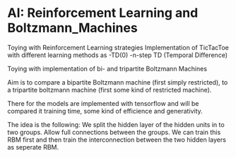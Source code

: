 # AI: Reinforcement Learning and Boltzmann_Machines

Toying with Reinforcement Learning strategies
Implementation of TicTacToe with different learning methods as
-TD(0)
-n-step TD (Temporal Difference)

Toying with implementation of bi- and tripartite Boltzmann Machines

Aim is to compare a bipartite Boltzmann machine (first simply restricted), to a tripartite boltzmann machine (first some kind of restricted machine).

There for the models are implemented with tensorflow and will be compared it training time, some kind of efficience and generativity. 

The idea is the following: We split the hidden layer of the hidden units in to two groups. Allow full connections between the groups. We can train this RBM first and then train the interconnection between the two hidden layers as seperate RBM.
